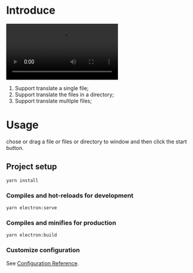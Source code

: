 # Introduce

![](show.mov)

1. Support translate a single file;
2. Support translate the files in a directory;
3. Support translate multiple files;

# Usage
chose or drag a file or files or directory to window and then click the start button.

## Project setup
```
yarn install
```

### Compiles and hot-reloads for development
```
yarn electron:serve
```

### Compiles and minifies for production
```
yarn electron:build
```

### Customize configuration
See [Configuration Reference](https://cli.vuejs.org/config/).
